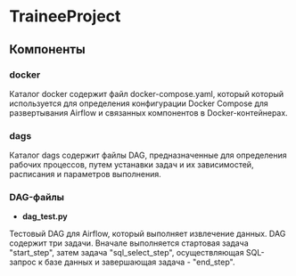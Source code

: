# TraineeProject
## Компоненты
### docker
Каталог docker содержит файл docker-compose.yaml, который который используется для определения конфигурации Docker Compose для развертывания Airflow и связанных компонентов в Docker-контейнерах.

### dags
Каталог dags содержит файлы DAG, предназначенные для определения рабочих процессов, путем устанавки задач и их зависимостей, расписания и параметров выполнения.
### DAG-файлы
- **dag_test.py**

Тестовый DAG для Airflow, который выполняет извлечение данных. DAG содержит три задачи. Вначале выполняется стартовая задача "start_step", затем задача "sql_select_step", осуществляющая SQL-запрос к базе данных и завершающая задача - "end_step".
